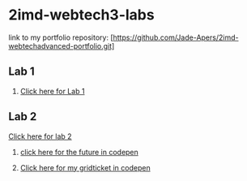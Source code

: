 # 2imd-webtech3-labs
link to my portfolio repository: [https://github.com/Jade-Apers/2imd-webtechadvanced-portfolio.git]

## Lab 1
1) [Click here for Lab 1](https://github.com/Jade-Apers/2imd-dev-advanced-lab1.git)

## Lab 2
[Click here for lab 2](https://github.com/Jade-Apers/2imd-webtechadvanced-portfolio/tree/lab2-grid/lab%202%20-%20grid)

1) [click here for the future in codepen](https://codepen.io/jade-apers/pen/MWbzYdP)

2) [Click here for my gridticket in codepen](https://codepen.io/jade-apers/pen/KKNrpwx)
